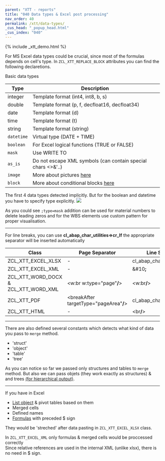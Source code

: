 ```yaml
---
parent: "XTT - reports"
title: "040 Data types & Excel post processing"
nav_order: 40
permalink: /xtt/data-types/
_cus_head: "_popup_head.html"
_cus_index: "040"
---
```


{% include _xtt_demo.html %}

For MS Excel data types could be crucial, since most of the formulas depends on cell's type.
In `ZCL_XTT_REPLACE_BLOCK` attributes you can find the following declaretions.

Basic data types

|Type      | Description      |
|-------------|-------------|
|integer| Template format (int4, int8, b, s) |
|double| Template format (p, f, decfloat16, decfloat34) |
|date| Template format (d) |
|time| Template format (t) |
|string| Template format (string) |
|`datetime`| Virtual type (DATE + TIME) |
|`boolean`|For Excel logical functions (TRUE or FALSE)|
|`mask`|Use WRITE TO|
|`as_is`|Do not escape XML symbols (can contain special chars <>&'..)|
|`image`|More about pictures [here](../images/)|
|`block`|More about conditional blocks [here](../block/)|

The first 4 data types detected implicitly. But for the boolean and datetime you have to specify type explicitly.
![](https://raw.githubusercontent.com/wiki/bizhuka/xtt/img/data_types_01.png)

As you could see `;type=mask` addition can be used for material numbers to delete leading zeros and for the WBS elements use custom pattern for proper visualisation.

***

For line breaks, you can use **cl_abap_char_utilities=>cr_lf** the appropriate separator will be inserted automatically

| Class | Page Separator | Line Separator |
|--|--|--|
| ZCL_XTT_EXCEL_XLSX | - | cl_abap_char_utilities=>cr_lf |
| ZCL_XTT_EXCEL_XML | - | &#10<b>;</b> |
| ZCL_XTT_WORD_DOCX & ZCL_XTT_WORD_XML | <w:br w:type="page"<b>/</b>> | <w:br<b>/</b>> |
| ZCL_XTT_PDF | <breakAfter targetType="pageArea"<b>/</b>> | cl_abap_char_utilities=>cr_lf |
| ZCL_XTT_HTML | - | <br<b>/</b>> |

***

There are also defined several constants which detects what kind of data you pass to `merge` method.
* 'struct'
* 'object'
* 'table'
* 'tree'

As you can notice so far we passed only structures and tables to `merge` method.
But also we can pass objets (they work exactly as structures) & and trees [(for hierarchical output)](../tree-group-by-fields/).

***
If you have in Excel
* [List object](../basic-tables/) & pivot tables based on them
* Merged cells
* Defined names
* [Formulas](../excel-formula/) with preceded $ sign

They would be 'streched' after data pasting in `ZCL_XTT_EXCEL_XLSX` class.

In `ZCL_XTT_EXCEL_XML` only formulas & merged cells would be proccessed correctly<br/>
Since relative references are used in the internal XML (unlike xlsx), there is no need in $ sign.